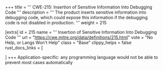 +++
title = '''
CWE-215: Insertion of Sensitive Information Into Debugging Code
'''
description	= '''
The product inserts sensitive information into debugging code, which could expose this information if the debugging code is not disabled in production.
'''
weight = 215

[extra]
id = 215
name = '''
Insertion of Sensitive Information Into Debugging Code
'''
url = "https://cwe.mitre.org/data/definitions/215.html"
vote = "No Help, or Langs Won't Help"
class = "Base"
clippy_helps = false
rust_docs_links = [
	
]
+++
Application-specific: any programming language would not be able to prevent most cases automatically
